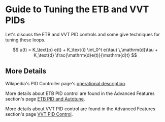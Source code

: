 # Guide to Tuning the ETB and VVT PIDs

Let's discuss the ETB and VVT PID controls and some give techniques for tuning these loops.

$$
u(t) = K_\text{p} e(t) + K_\text{i} \int_0^t e(\tau) \,\mathrm{d}\tau + K_\text{d} \frac{\mathrm{d}e(t)}{\mathrm{d}t}
$$

## More Details

Wikipedia's PID Controller page's [operational description](https://en.wikipedia.org/wiki/PID_controller#Fundamental_operation).

More details about ETB PID control are found in the Advanced Features section's page [ETB PID and Autotune](/07-Advanced-Features/ETB/ETB-PID.md).

More details about VVT PID control are found in the Advanced Features section's page [VVT PID Control](/07-Advanced-Features/Variable-Cam-Timing/VVT-PID.md).
